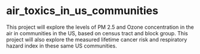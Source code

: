 # air_toxics_in_us_communities
This project will explore the levels of PM 2.5 and Ozone concentration in the air in communities in the US, based on census tract and block group.  This project will also explore the measured lifetime cancer risk and respiratory hazard index in these same US communities.
